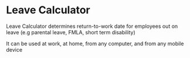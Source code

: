 # Leave Calculator

Leave Calculator determines return-to-work date for employees out on leave (e.g parental leave, FMLA, short term disability) 

It can be used at work, at home, from any computer, and from any mobile device